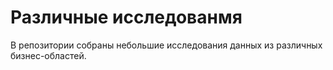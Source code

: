 # Различные исследованмя

В репозитории собраны небольшие исследования данных из различных бизнес-областей. 
